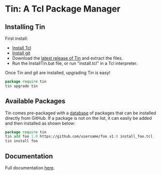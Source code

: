 # Tin: A Tcl Package Manager

## Installing Tin

First install: 
* [Install Tcl](https://www.activestate.com/products/tcl/) 
* [Install git](https://git-scm.com/book/en/v2/Getting-Started-Installing-Git)
* Download the [latest release of Tin](https://github.com/ambaker1/Tin/releases) and extract the files.
* Run the InstallTin.bat file, or run "install.tcl" in a Tcl interpreter.

Once Tin and git are installed, upgrading Tin is easy!
```tcl
package require tin
tin upgrade tin
```

## Available Packages

Tin comes pre-packaged with a [database](tinlist.tcl) of packages that can be installed directly from GitHub.
If a package is not on the list, it can easily be added and then installed as shown below:
```tcl
package require tin
tin add foo 1.0 https://github.com/username/foo v1.0 install_foo.tcl
tin install foo
```

## Documentation

Full documentation [here](https://raw.githubusercontent.com/ambaker1/Tin/main/doc/tin.pdf).
